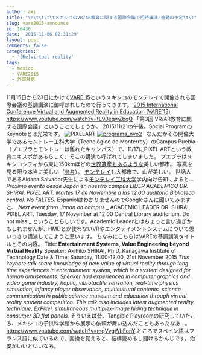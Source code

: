 ```yaml
---
author: aki
title: "\n\t\t\t\tメキシコのVR/AR教育に関する国際会議で招待講演2連発の予定\t\t"
slug: vare2015-announce
id: 16436
date: '2015-11-06 02:31:29'
layout: post
comments: false
categories:
  - '[Re]virtual reality'
tags:
  - mexico
  - VARE2015
  - 外部発表
---
```


11月15日から23日にかけて[VARE'15](http://eventos.ull.es/event_detail/2027/detail/2015-international-conference-virtual-and-augmented-reality-in-education-varea15.html)というメキシコのモンテレイで開催される国際会議の基調講演に御呼ばれしたので行ってきます。 [2015 International Conference Virtual and Augmented Reality in Education (VARE´15)](http://eventos.ull.es/event_detail/2027/detail/2015-international-conference-virtual-and-augmented-reality-in-education-varea15.html) https://www.youtube.com/watch?v=fL90eqwZbqQ 「第3回 VR/AR教育に関する国際会議」ということでしょうか。 2015/11/21の午後。Social ProgramのKeynoteとは光栄です。 ![PIXELART](http://aki.shirai.as/wp-content/uploads/2015/11/PIXELART1.jpg) [![programa_nvo2](http://aki.shirai.as/wp-content/uploads/2015/11/programa_nvo2-290x300.png)](http://eventos.ull.es/event_detail/2027/sections/1382/social-program.html)   なんだかその開催大学であるモントレー工科大学（Tecnológico de Monterrey）のCampus Puebla（プエブラとモントレーは離れたキャンパス）で、11/17にPIXEL ARTという教育エキスポがあるらしく、そこの講演も呼ばれてしまいました。 プエブラはメキシコシティから東に150kmほどの[世界遺産もあるような](http://www.tabikids.jp/2013/02/puebla)美しい都市。 写真を見る限り本当に美しい（[参考](http://dlift.jp/photo/photoDisplayWorldHeritage819)）。 [モンテレイ](https://ja.wikipedia.org/wiki/%E3%83%A2%E3%83%B3%E3%83%86%E3%83%AC%E3%82%A4_(%E3%83%A1%E3%82%AD%E3%82%B7%E3%82%B3))も大都市で、山が美しい。 世話人であるAldana Salvador先生による[モンテレイ工科大学](https://ja.wikipedia.org/wiki/%E3%83%A2%E3%83%B3%E3%83%86%E3%83%AC%E3%82%A4%E5%B7%A5%E7%A7%91%E5%A4%A7%E5%AD%A6)学内向け告知によると… _Proximo evento desde Japon en nuestro campus_ _LIDER ACADEMICO DR. SHIRAI, PIXEL ART. Martes 17 de Noviembre a las 12.00 auditorio Biblioteca central. No FALTES._ EspaniolはわかりませんのでGoogleさんに聞いてみますと、 _Next event from Japan on campus_ _ ACADEMIC LEADER DR. SHIRAI, PIXEL ART. Tuesday, 17 November at 12.00 Central Library auditorium. Do not miss._ ということらしいです。Academic Leaderとはちょっと言い過ぎかもしれませんが、HMDとか使わないVRやエンタテイメントシステムについて思いっきり講演してこようと思います。 ちなみにこちらはVAREの基調講演タイトルとその内容。 Title: **Entertainment Systems, Value Engineering beyond Virtual Reality** Speaker: Akihiko SHIRAI, Ph.D, Kanagawa Institute of Technology Date & Time: Saturday, 11:00-12:00, 21st November 2015 _This keynote talk share knowledge of new value of virtual reality through long time experiences in entertainment system, which is a system designed for human amusements. Speaker had experienced in computer graphics and video game industry, haptic, vibrotactile sensation, real-time physics simulation, infancy player observation, multicultural contents, science communication in public science museum and education through virtual reality student competition. This talk also includes latest augmented reality technique, ExPixel, simultaneous multiplex-image hiding technique in consumer 3D flat panels._ そういえば昔、Tangible Playroomの研究していたころ、メキシコの子供科学館から展示の依頼が舞い込んだこともあったなあ…。 https://www.youtube.com/watch?v=mqVvgWbFonY ところでスペイン語はフランス語に似ているので、変換を覚えると、結構読めるし聞けるかんじです。治安がいいといいなあ。